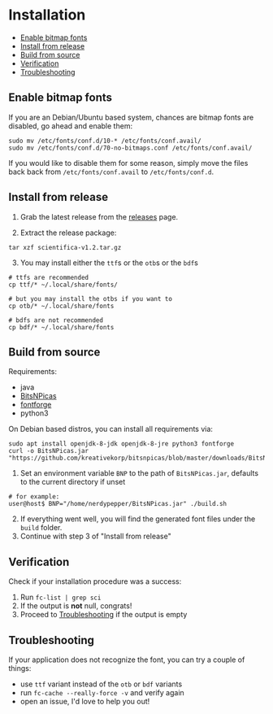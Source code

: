 # Installation

 - [Enable bitmap fonts](#enable-bitmap-fonts)
 - [Install from release](#install-from-release)
 - [Build from source](#build-from-source)
 - [Verification](#verification)
 - [Troubleshooting](#troubleshooting)

## Enable bitmap fonts

If you are an Debian/Ubuntu based system, chances are bitmap
fonts are disabled, go ahead and enable them:

```
sudo mv /etc/fonts/conf.d/10-* /etc/fonts/conf.avail/
sudo mv /etc/fonts/conf.d/70-no-bitmaps.conf /etc/fonts/conf.avail/
```

If you would like to disable them for some reason, simply
move the files back back from `/etc/fonts/conf.avail` to
`/etc/fonts/conf.d`.

## Install from release

 1. Grab the latest release from the
[releases](https://github.com/NerdyPepper/scientifica/releases)
page.

 2. Extract the release package:
```shell
tar xzf scientifica-v1.2.tar.gz
```

3. You may install either the `ttf`s or the `otb`s or the
`bdf`s
```shell
# ttfs are recommended
cp ttf/* ~/.local/share/fonts/

# but you may install the otbs if you want to
cp otb/* ~/.local/share/fonts

# bdfs are not recommended
cp bdf/* ~/.local/share/fonts
```

## Build from source

Requirements:

 - java
 - [BitsNPicas](https://github.com/kreativekorp/bitsnpicas)
 - [fontforge](https://fontforge.org)
 - python3

On Debian based distros, you can install all requirements
via:
```
sudo apt install openjdk-8-jdk openjdk-8-jre python3 fontforge
curl -o BitsNPicas.jar "https://github.com/kreativekorp/bitsnpicas/blob/master/downloads/BitsNPicas.jar"
```

1. Set an environment variable `BNP` to the path of
   `BitsNPicas.jar`, defaults to the current directory if
   unset
```shell
# for example:
user@host$ BNP="/home/nerdypepper/BitsNPicas.jar" ./build.sh
```

2. If everything went well, you will find the generated font
   files under the `build` folder.
3. Continue with step 3 of "Install from release"

## Verification

Check if your installation procedure was a success:

 1. Run `fc-list | grep sci`
 2. If the output is **not** null, congrats!
 3. Proceed to [Troubleshooting](#troubleshooting) if the output is empty

## Troubleshooting

 If your application does not recognize the font, you can
try a couple of things:

 - use `ttf` variant instead of the `otb` or `bdf`
   variants
 - run `fc-cache --really-force -v` and verify again
 - open an issue, I'd love to help you out!
